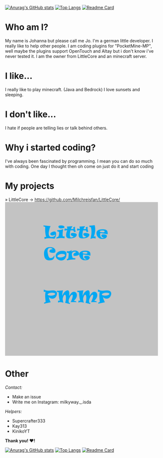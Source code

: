 [![Anurag's GitHub stats](https://github-readme-stats.vercel.app/api?username=Milchreisfan)](https://github.com/anuraghazra/github-readme-stats)
[![Top Langs](https://github-readme-stats.vercel.app/api/top-langs/?username=Milchreisfan&layout=compact)](https://github.com/anuraghazra/github-readme-stats)
[![Readme Card](https://github-readme-stats.vercel.app/api/pin/?username=Milchreisfan&repo=LittleCore)](https://github.com/anuraghazra/github-readme-stats)

# Who am I? #

My name is Johanna but please call me Jo.
I'm a german little developer.
I really like to help other people.
I am coding plugins for "PocketMine-MP", well maybe the plugins support OpenTouch and Altay but i don't know i've never tested it.
I am the owner from LittleCore and an minecraft server.

# I like... #

I really like to play minecraft. (Java and Bedrock)
I love sunsets and sleeping.

# I don't like... #

I hate if people are telling lies or talk behind others.

# Why i started coding? #

I've always been fascinated by programming. I mean you can do so much with coding. One day I thought then oh come on just do it and start coding

# My projects #

» LittleCore -> https://github.com/Milchreisfan/LittleCore/
[![alt](https://github.com/Milchreisfan/LittleCore/blob/master/lc.png)](https://github.com/Milchreisfan/LittleCore)

# Other #

_Contact:_ 

- Make an issue
- Write me on Instagram: milkyway._.isda

_Helpers:_

- Supercrafter333
- Kay313
- KinikoYT

**Thank you! :heart:!**

[![Anurag's GitHub stats](https://github-readme-stats.vercel.app/api?username=Milchreisfan)](https://github.com/anuraghazra/github-readme-stats)
[![Top Langs](https://github-readme-stats.vercel.app/api/top-langs/?username=Milchreisfan&layout=compact)](https://github.com/anuraghazra/github-readme-stats)
[![Readme Card](https://github-readme-stats.vercel.app/api/pin/?username=Milchreisfan&repo=LittleCore)](https://github.com/anuraghazra/github-readme-stats)
